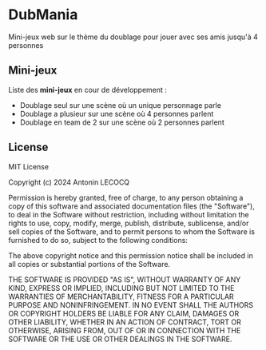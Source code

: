 # DubMania

Mini-jeux web sur le thème du doublage pour jouer avec ses amis jusqu'à 4 personnes

## Mini-jeux

Liste des **mini-jeux** en cour de développement :
* Doublage seul sur une scène où un unique personnage parle
* Doublage a plusieur sur une scène où 4 personnes parlent
* Doublage en team de 2 sur une scène où 2 personnes parlent

## License

MIT License

Copyright (c) 2024 Antonin LECOCQ

Permission is hereby granted, free of charge, to any person obtaining a copy
of this software and associated documentation files (the "Software"), to deal
in the Software without restriction, including without limitation the rights
to use, copy, modify, merge, publish, distribute, sublicense, and/or sell
copies of the Software, and to permit persons to whom the Software is
furnished to do so, subject to the following conditions:

The above copyright notice and this permission notice shall be included in all
copies or substantial portions of the Software.

THE SOFTWARE IS PROVIDED "AS IS", WITHOUT WARRANTY OF ANY KIND, EXPRESS OR
IMPLIED, INCLUDING BUT NOT LIMITED TO THE WARRANTIES OF MERCHANTABILITY,
FITNESS FOR A PARTICULAR PURPOSE AND NONINFRINGEMENT. IN NO EVENT SHALL THE
AUTHORS OR COPYRIGHT HOLDERS BE LIABLE FOR ANY CLAIM, DAMAGES OR OTHER
LIABILITY, WHETHER IN AN ACTION OF CONTRACT, TORT OR OTHERWISE, ARISING FROM,
OUT OF OR IN CONNECTION WITH THE SOFTWARE OR THE USE OR OTHER DEALINGS IN THE
SOFTWARE.
